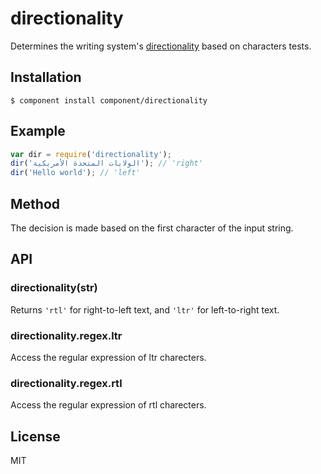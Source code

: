 
# directionality

  Determines the writing system's 
  [directionality](http://en.wikipedia.org/wiki/Writing_system#Directionality) based on characters tests.

## Installation

```
$ component install component/directionality
```

## Example

```js
var dir = require('directionality');
dir('الولايات المتحدة الأمريكية'); // 'right'
dir('Hello world'); // 'left'
```

## Method

The decision is made based on the first character of the input string.

## API

### directionality(str)

  Returns `'rtl'` for right-to-left text, and `'ltr'` for
  left-to-right text.

### directionality.regex.ltr

  Access the regular expression of ltr charecters.

### directionality.regex.rtl

  Access the regular expression of rtl charecters.

## License

MIT
